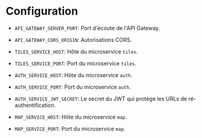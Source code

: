 # Configuration
- `API_GATEWAY_SERVER_PORT`: Port d'écoute de l'API Gateway.
- `API_GATEWAY_CORS_ORIGIN`: Autorisations CORS.

- `TILES_SERVICE_HOST`: Hôte du microservice `tiles`.
- `TILES_SERVICE_PORT`: Port du microservice `tiles`.

- `AUTH_SERVICE_HOST`: Hôte du microservice `auth`.
- `AUTH_SERVICE_PORT`: Port du microservice `auth`.
- `AUTH_SERVICE_JWT_SECRET`: Le secret du JWT qui protège les URLs de ré-authentification.

- `MAP_SERVICE_HOST`: Hôte du microservice `map`.
- `MAP_SERVICE_PORT`: Port du microservice `map`.

